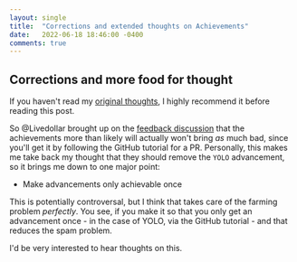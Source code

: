 ```yaml
---
layout: single
title:  "Corrections and extended thoughts on Achievements"
date:   2022-06-18 18:46:00 -0400
comments: true
---
```


## Corrections and more food for thought

If you haven't read my [original thoughts](/2022/06/15/github-thoughts), I highly recommend it before reading this post.

So @Livedollar brought up on the [feedback discussion](https://github.com/orgs/github-community/discussions/18153#discussioncomment-2974715) that the achievements more than likely will actually won't bring *as* much bad, since you'll get it by following the GitHub tutorial for a PR. Personally, this makes me take back my thought that they should remove the `YOLO` advancement, so it brings me down to one major point:

- Make advancements only achievable once

This is potentially controversal, but I think that takes care of the farming problem *perfectly*. You see, if you make it so that you only get an advancement once - in the case of YOLO, via the GitHub tutorial - and that reduces the spam problem.

I'd be very interested to hear thoughts on this.
